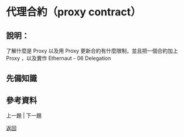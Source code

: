 # 代理合約（proxy contract）

## 說明：
了解什麼是 Proxy 以及用 Proxy 更新合約有什麼限制，並且把一個合約加上 Proxy ，以及實作 Ethernaut - 06 Delegation

## 先備知識

## 參考資料

上一題 | 下一題

[返回](./README.md)